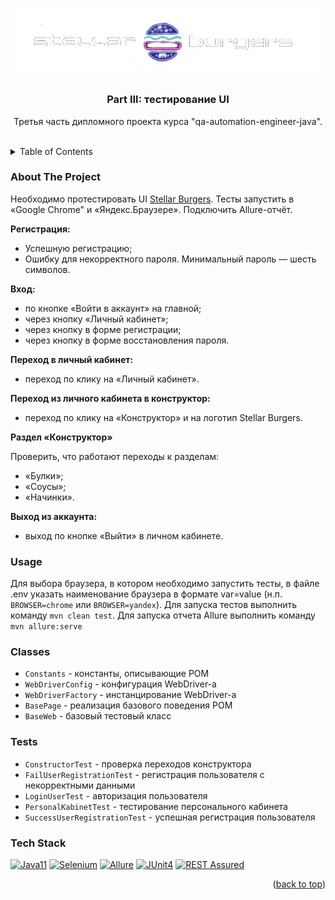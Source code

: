 <!-- PROJECT LOGO -->
<a name="readme-top"></a>
<div align="center">

![REST Assured](stellarburgers.png)

</div>
<div align="center">
    <h3 align="center">Part III: тестирование UI</h3>
    <p align="center">
        Третья часть дипломного проекта курса "qa-automation-engineer-java".
        <br/>
        <br/>
    </p>
</div>

<!-- TABLE OF CONTENTS -->
<details>
  <summary>Table of Contents</summary>
  <ol>
    <li><a href="#about-the-project">About The Project</a></li>
    <li><a href="#usage">Usage</a></li>
    <li><a href="#classes">Classes</a></li>
    <li><a href="#tests">Tests</a></li>
    <li><a href="#tech-stack">Tech Stack</a></li>
  </ol>
</details>

### About The Project

Необходимо протестировать UI <a href="https://stellarburgers.nomoreparties.site/">Stellar Burgers</a>.
Тесты запустить в «Google Chrome" и «Яндекс.Браузере». Подключить Allure-отчёт.

<b>Регистрация:</b>
* Успешную регистрацию;
* Ошибку для некорректного пароля. Минимальный пароль — шесть символов.

<b>Вход:</b>
* по кнопке «Войти в аккаунт» на главной;
* через кнопку «Личный кабинет»;
* через кнопку в форме регистрации;
* через кнопку в форме восстановления пароля.

<b>Переход в личный кабинет:</b>
* переход по клику на «Личный кабинет».

<b>Переход из личного кабинета в конструктор:</b>
* переход по клику на «Конструктор» и на логотип Stellar Burgers.

<b>Раздел «Конструктор»</b>
<p>Проверить, что работают переходы к разделам:</p>

* «Булки»;
* «Соусы»;
* «Начинки».

<b>Выход из аккаунта:</b>
* выход по кнопке «Выйти» в личном кабинете.

### Usage

Для выбора браузера, в котором необходимо запустить тесты, в файле .env указать наименование браузера в формате var=value (н.п. `BROWSER=chrome` или `BROWSER=yandex`).
Для запуска тестов выполнить команду `mvn clean test`.
Для запуска отчета Allure выполнить команду `mvn allure:serve` 

### Classes
* `Constants` - константы, описывающие POM
* `WebDriverConfig` - конфигурация WebDriver-а
* `WebDriverFactory` - инстанцирование WebDriver-а
* `BasePage` - реализация базового поведения POM
* `BaseWeb` - базовый тестовый класс

### Tests
* `ConstructorTest` - проверка переходов конструктора
* `FailUserRegistrationTest` - регистрация пользователя с некорректными данными
* `LoginUserTest` - авторизация пользователя
* `PersonalKabinetTest` - тестирование персонального кабинета
* `SuccessUserRegistrationTest` - успешная регистрация пользователя

### Tech Stack

[![Java11][java]][javadoc-url]
[![Selenium][selenium]][selenium-url]
[![Allure][Allure]][Allure-url]
[![JUnit4][junit]][junit-url]
[![REST Assured][REST_Assured]][rest-assured-url]

<p align="right">(<a href="#readme-top">back to top</a>)</p>

<!-- MARKDOWN LINKS & IMAGES -->
<!-- https://www.markdownguide.org/basic-syntax/#reference-style-links -->
[javadoc-url]: https://docs.oracle.com/en/java/javase/11/docs/api/index.html
[java]: https://img.shields.io/badge/Java_11-FF2D20?style=for-the-badge&logo=oracle&logoColor=white
[selenium-url]: https://www.selenium.dev/documentation/
[selenium]: https://img.shields.io/badge/Selenium-43B02A?style=for-the-badge&logo=selenium&logoColor=white
[junit-url]: https://junit.org/junit4/
[junit]: https://img.shields.io/badge/JUnit_4-20232A?style=for-the-badge
[rest-assured-url]: https://rest-assured.io/
[REST_Assured]: https://img.shields.io/badge/rest_assured-00bb76?style=for-the-badge
[Allure-url]: https://docs.qameta.io/allure/
[Allure]: https://img.shields.io/badge/Allure-a5d37e?style=for-the-badge